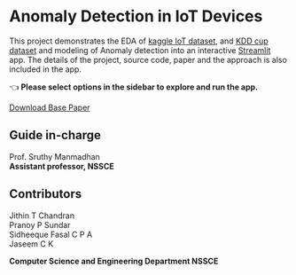 # Anomaly Detection in IoT Devices

This project demonstrates the EDA of [kaggle IoT dataset]( https://www.kaggle.com/francoisxa/ds2ostraffictraces ), and [KDD cup dataset](https://kdd.ics.uci.edu/databases/kddcup99/kddcup99.html) and modeling of Anomaly detection into an interactive [Streamlit](https://streamlit.io) app. The details of the project, source code, paper and the approach is also included in the app.

👈 **Please select options in the sidebar to explore and run the app.**

[Download Base Paper](https://github.com/Jaseemck/Anomaly_Detection_App/raw/master/paper.pdf)


## Guide in-charge
Prof. Sruthy Manmadhan<br />
__Assistant professor, NSSCE__

## Contributors

Jithin T Chandran<br />
Pranoy P Sundar<br />
Sidheeque Fasal C P A<br />
Jaseem C K

**Computer Science and Engineering Department NSSCE**



